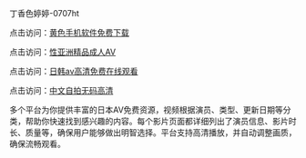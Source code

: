 丁香色婷婷-0707ht


点击访问：<a href="https://gda-c7m.pages.dev/">黄色手机软件免费下载</a>

点击访问：<a href="https://rtj-3zo.pages.dev/">性亚洲精品成人AV</a>

点击访问：<a href="https://bered.pages.dev/">日韩av高清免费在线观看</a>

点击访问：<a href="https://fdhf-454.pages.dev/">中文自拍无码高清</a>

多个平台为你提供丰富的日本AV免费资源，视频根据演员、类型、更新日期等分类，帮助你快速找到感兴趣的内容。每个影片页面都详细列出了演员信息、影片时长、质量等，确保用户能够做出明智选择。平台支持高清播放，并自动调整画质，确保流畅观看。

<span style="display:none;">[Canonical link](https://github.com/hehe20250707/hehe18 ）</span>
